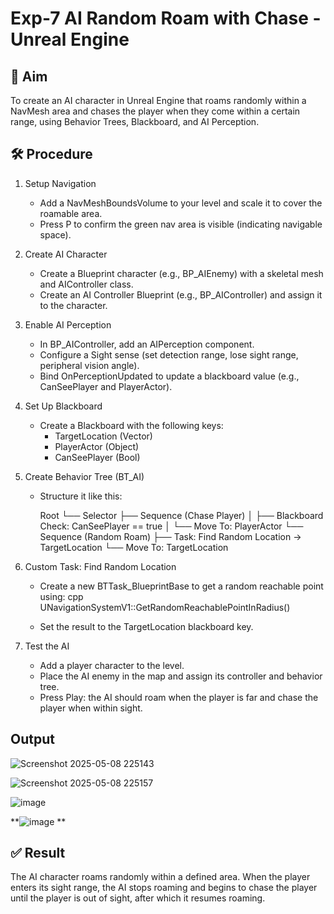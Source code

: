 # Exp-7 AI Random Roam with Chase - Unreal Engine

## 🎯 Aim
To create an AI character in Unreal Engine that roams randomly within a NavMesh area and chases the player when they come within a certain range, using Behavior Trees, Blackboard, and AI Perception.

## 🛠 Procedure

1. Setup Navigation
   - Add a NavMeshBoundsVolume to your level and scale it to cover the roamable area.
   - Press P to confirm the green nav area is visible (indicating navigable space).

2. Create AI Character
   - Create a Blueprint character (e.g., BP_AIEnemy) with a skeletal mesh and AIController class.
   - Create an AI Controller Blueprint (e.g., BP_AIController) and assign it to the character.

3. Enable AI Perception
   - In BP_AIController, add an AIPerception component.
   - Configure a Sight sense (set detection range, lose sight range, peripheral vision angle).
   - Bind OnPerceptionUpdated to update a blackboard value (e.g., CanSeePlayer and PlayerActor).

4. Set Up Blackboard
   - Create a Blackboard with the following keys:
     - TargetLocation (Vector)
     - PlayerActor (Object)
     - CanSeePlayer (Bool)

5. Create Behavior Tree (BT_AI)
   - Structure it like this:

     
     Root
     └── Selector
         ├── Sequence (Chase Player)
         │   ├── Blackboard Check: CanSeePlayer == true
         │   └── Move To: PlayerActor
         └── Sequence (Random Roam)
             ├── Task: Find Random Location → TargetLocation
             └── Move To: TargetLocation
     

6. Custom Task: Find Random Location
   - Create a new BTTask_BlueprintBase to get a random reachable point using:
     cpp
     UNavigationSystemV1::GetRandomReachablePointInRadius()
     
   - Set the result to the TargetLocation blackboard key.

7. Test the AI
   - Add a player character to the level.
   - Place the AI enemy in the map and assign its controller and behavior tree.
   - Press Play: the AI should roam when the player is far and chase the player when within sight.
  

## Output

![Screenshot 2025-05-08 225143](https://github.com/user-attachments/assets/0e1a725f-76a6-4fa7-a101-889c871545d2)



![Screenshot 2025-05-08 225157](https://github.com/user-attachments/assets/76b12d07-5150-4cf5-8ab8-e5118c3536f1)


![image](https://github.com/user-attachments/assets/aac9fada-353e-4369-a7a1-8037059117b9)



**![image](https://github.com/user-attachments/assets/0017652a-93f4-4168-b375-6389bb48b189)
**

## ✅ Result
The AI character roams randomly within a defined area. When the player enters its sight range, the AI stops roaming and begins to chase the player until the player is out of sight, after which it resumes roaming.
